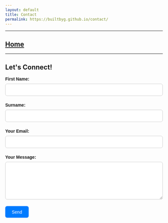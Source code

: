 ```yaml
---
layout: default
title: Contact
permalink: https://builtbyg.github.io/contact/
---
```

* * *
## [Home](./index.md)
* * *
## Let's Connect!

<style>
  form {
    max-width: 600px;
    margin: 0 auto;
    font-family: Arial, sans-serif;
  }

  .form-group {
    display: flex;
    flex-direction: column;
    margin-bottom: 1.5em;
  }

  label {
    font-weight: bold;
    margin-bottom: 0.5em;
  }

  input,
  textarea {
    padding: 0.75em;
    font-size: 1em;
    border: 1px solid #ccc;
    border-radius: 6px;
    width: 100%;
    box-sizing: border-box;
  }

  textarea {
    resize: vertical;
    min-height: 120px;
  }

  button {
    background-color: #007bff;
    color: white;
    padding: 0.75em 1.5em;
    border: none;
    border-radius: 6px;
    font-size: 1em;
    cursor: pointer;
    transition: background-color 0.3s ease;
  }

  button:hover {
    background-color: #0056b3;
  }
</style>

<form action="https://formspree.io/f/xyzwqder" method="POST">
  <div class="form-group">
    <label for="firstName">First Name:</label>
    <input type="text" id="firstName" name="First Name" required>
  </div>

  <div class="form-group">
    <label for="surname">Surname:</label>
    <input type="text" id="surname" name="Surname" required>
  </div>

  <div class="form-group">
    <label for="email">Your Email:</label>
    <input type="email" id="email" name="email" required>
  </div>

  <div class="form-group">
    <label for="message">Your Message:</label>
    <textarea id="message" name="message" required></textarea>
  </div>

  <button type="submit">Send</button>
</form>

